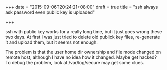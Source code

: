 +++
date = "2015-09-06T20:24:21+08:00"
draft = true
title = "ssh always ask password even public key is uploaded"

+++

ssh with public key works for a really long time, but it just goes wrong these two days.
At first I was just tried to delete old publick key files, re-generate it and upload them, but it seems not enough. 

<!--more-->

The problem is that the user home dir ownership and file mode changed on remote host, although I have no idea how it changed. Maybe get hacked?
To debug the problem, look at /var/log/secure may get some clues.


